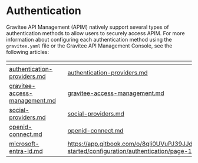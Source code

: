 # Authentication

Gravitee API Management (APIM) natively support several types of authentication methods to allow users to securely access APIM. For more information about configuring each authentication method  using the `gravitee.yaml` file or the Gravitee API Management Console, see the following articles:

<table data-view="cards"><thead><tr><th data-type="content-ref"></th><th></th><th data-hidden data-card-target data-type="content-ref"></th></tr></thead><tbody><tr><td><a href="authentication-providers.md">authentication-providers.md</a></td><td></td><td><a href="authentication-providers.md">authentication-providers.md</a></td></tr><tr><td><a href="gravitee-access-management.md">gravitee-access-management.md</a></td><td></td><td><a href="gravitee-access-management.md">gravitee-access-management.md</a></td></tr><tr><td><a href="social-providers.md">social-providers.md</a></td><td></td><td><a href="social-providers.md">social-providers.md</a></td></tr><tr><td><a href="openid-connect.md">openid-connect.md</a></td><td></td><td><a href="openid-connect.md">openid-connect.md</a></td></tr><tr><td><a href="microsoft-entra-id.md">microsoft-entra-id.md</a></td><td></td><td><a href="https://app.gitbook.com/o/8qli0UVuPJ39JJdq9ebZ/s/Fc1ETPs5seXizrv8ozOs/~/changes/74/getting-started/configuration/authentication/page-1">https://app.gitbook.com/o/8qli0UVuPJ39JJdq9ebZ/s/Fc1ETPs5seXizrv8ozOs/~/changes/74/getting-started/configuration/authentication/page-1</a></td></tr></tbody></table>

